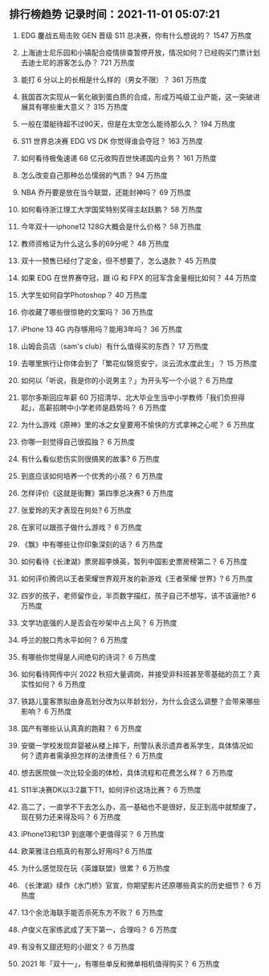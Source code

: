 
## 排行榜趋势 记录时间：2021-11-01 05:07:21
  
  1. EDG 鏖战五局击败 GEN 晋级 S11 总决赛，你有什么想说的？ 1547 万热度
    
  2. 上海迪士尼乐园和小镇配合疫情排查暂停开放，情况如何？已经购买门票计划去迪士尼的游客怎么办？ 721 万热度
    
  3. 能打 6 分以上的长相是什么样的（男女不限）？ 361 万热度
    
  4. 我国首次实现从一氧化碳到蛋白质的合成，形成万吨级工业产能，这一突破进展具有哪些重大意义？ 315 万热度
    
  5. 一般在潜艇待超不过90天，但是在太空怎么能待那么久？ 194 万热度
    
  6. S11 世界总决赛 EDG VS DK 你觉得谁会夺冠？ 163 万热度
    
  7. 如何看待极兔速递 68 亿元收购百世快递国内业务？ 161 万热度
    
  8. 怎么改变自己那种怂怂懦弱的气质？ 94 万热度
    
  9. NBA 乔丹要是放在当今联盟，还能封神吗？ 69 万热度
    
  10. 如何看待浙江理工大学国奖特别奖得主赵跃鹏？ 58 万热度
    
  11. 今年双十一iphone12 128G大概会是什么价格？ 58 万热度
    
  12. 教师资格证为什么这么多的69分呢？ 48 万热度
    
  13. 双十一预售已经付了定金，但不想要了，怎么退款？ 45 万热度
    
  14. 如果 EDG 在世界赛夺冠，跟 iG 和 FPX 的冠军含金量相比如何？ 44 万热度
    
  15. 大学生如何自学Photoshop？ 40 万热度
    
  16. 你收藏了哪些很惊艳的文案吗？ 36 万热度
    
  17. iPhone 13 4G 内存够用吗？能用3年吗？ 36 万热度
    
  18. 山姆会员店（sam's club）有什么值得买的东西？ 17 万热度
    
  19. 去哪里旅行让你体会到了「繁花似锦觅安宁，淡云流水度此生」？ 15 万热度
    
  20. 如何以「听说，我是你的小说男主？」为开头写一个小说？ 6 万热度
    
  21. 鄂尔多斯回应年薪 60 万招清华、北大毕业生当中小学教师「我们负担得起」，高薪招聘中小学老师是趋势吗？ 6 万热度
    
  22. 为什么游戏《原神》里的冰之女皇要用不愉快的方式拿神之心呢？ 6 万热度
    
  23. 你哪一刻觉得自己很孤独？ 6 万热度
    
  24. 有什么看似悲伤实则很搞笑的故事? 6 万热度
    
  25. 到底应该如何培养一个优秀的小孩？ 6 万热度
    
  26. 怎样评价《这就是街舞》第四季总决赛? 6 万热度
    
  27. 张爱玲的天才表现在何处? 6 万热度
    
  28. 在家可以跟孩子做什么游戏？ 6 万热度
    
  29. 《飘》中有哪些让你印象深刻的话？ 6 万热度
    
  30. 如何看待《长津湖》票房超李焕英，暂列中国影史票房榜第二？ 6 万热度
    
  31. 如何评价腾讯以王者荣耀世界观开发的新游戏《王者荣耀·世界》? 6 万热度
    
  32. 四岁的孩子，老师留作业，半页数字描红，孩子自己不想写，该不该逼他? 6 万热度
    
  33. 文学功底强的人是否会在吵架中占上风？ 6 万热度
    
  34. 呼兰的脱口秀水平如何？ 6 万热度
    
  35. 有哪些你觉得是人间绝句的诗词？ 6 万热度
    
  36. 如何看待网传中兴 2022 秋招大量调岗，并接受非科班甚至零基础的员工？真实性如何？ 6 万热度
    
  37. 铁路儿童客票拟由身高划分改为以年龄划分，为什么会这么调整？会带来哪些影响？ 6 万热度
    
  38. 国产有哪些认认真真的跑鞋？ 6 万热度
    
  39. 安徽一学校发现弃婴被从楼上摔下，刑警队表示遗弃者系学生，具体情况如何？遗弃者需承担怎样的法律责任？ 6 万热度
    
  40. 想去医院做一次比较全面的体检，具体流程和花费怎么样？ 6 万热度
    
  41. S11半决赛DK以3:2赢下T1，如何评价这场比赛？ 6 万热度
    
  42. 高二了，一直学不下去怎么办，高一基础也不是很好，反正到高中就颓废了，现在努力还来得及吗？ 6 万热度
    
  43. iPhone13和13P 到底哪个更值得买？ 6 万热度
    
  44. 欧莱雅注白瓶真的有那么好用吗? 6 万热度
    
  45. 为什么感觉现在玩《英雄联盟》很累？ 6 万热度
    
  46. 《长津湖》续作《水门桥》官宣，你期望影片还原哪些真实的历史细节？ 6 万热度
    
  47. 13个余沧海联手能否杀死东方不败？ 6 万热度
    
  48. 卢俊义在家练武成了天下第一，合理吗？ 6 万热度
    
  49. 有没有又甜还短的小甜文？ 6 万热度
    
  50. 2021 年「双十一」，有哪些单反和微单相机值得购买？ 6 万热度
    